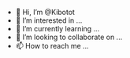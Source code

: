 - 👋 Hi, I’m @Kibotot
- 👀 I’m interested in ...
- 🌱 I’m currently learning ...
- 💞️ I’m looking to collaborate on ...
- 📫 How to reach me ...

<!---
Kibotot/Kibotot is a ✨ special ✨ repository because its `README.md` (this file) appears on your GitHub profile.
You can click the Preview link to take a look at your changes.
--->
